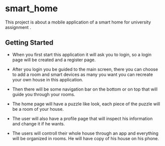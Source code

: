 # smart_home

This project is about a mobile application of a smart home for university assignment .

## Getting Started

- When you first start this application it will ask you to login, so a login page will be created and a register page. 

- After you login you be guided to the main screen, there you can choose to add a room and smart devices as many you want you can recreate your own house in this application. 

- Then there will be some navigation bar on the bottom or on top that will guide you through your rooms. 

- The home page will have a puzzle like look, each piece of the puzzle will be a room of your house. 

- The user will also have a profile page that will inspect his information and change it if he wants. 

- The users will controll their whole house through an app and everything will be organized in rooms. He will have copy of his house on his phone.
